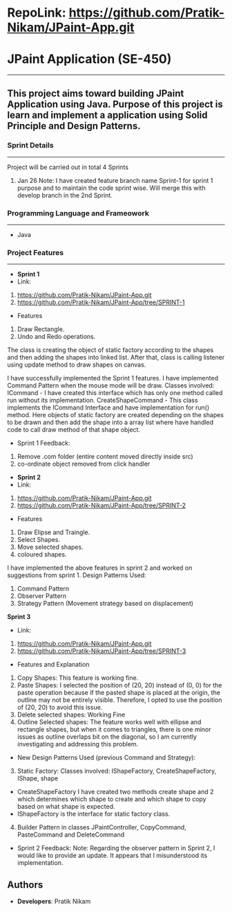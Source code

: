 # RepoLink: https://github.com/Pratik-Nikam/JPaint-App.git
# JPaint Application (SE-450)
---
This project aims toward building JPaint Application using Java. Purpose of this project is learn and implement a application using Solid Principle and Design Patterns.
---

### Sprint Details
---
Project will be carried out in total 4 Sprints
1. Jan 26
Note: I have created feature branch name Sprint-1 for sprint 1 purpose and to maintain the code sprint wise. Will merge this with develop branch in the 2nd Sprint.

### Programming Language and Frameowork
---
* Java


### Project Features
---
* **Sprint 1**
* Link: 
1. https://github.com/Pratik-Nikam/JPaint-App.git
2. https://github.com/Pratik-Nikam/JPaint-App/tree/SPRINT-1

* Features

1. Draw Rectangle. 
2. Undo and Redo operations.

The class is creating the object of static factory according to the shapes and then adding the 
shapes into linked list. After that, class is calling listener using update method to draw shapes on canvas.

I have successfully implemented the Sprint 1 features. I have implemented Command Pattern when the mouse mode will be draw. 
Classes involved:
ICommand - I have created this interface which has only one method called run without its implementation.
CreateShapeCommand - This  class implements the ICommand Interface and have implementation for run() method.
Here objects of static factory are created depending on the shapes to be drawn and then add the shape into a 
array list where have handled code to call draw method of that shape object.

* Sprint 1 Feedback:
1. Remove .com folder (entire content moved directly inside src)
2. co-ordinate object removed from click handler


* **Sprint 2**
* Link: 
1. https://github.com/Pratik-Nikam/JPaint-App.git
2. https://github.com/Pratik-Nikam/JPaint-App/tree/SPRINT-2

* Features

1. Draw Elipse and Traingle.
2. Select Shapes.
3. Move selected shapes.
4. coloured shapes.

I have implemented the above features in sprint 2  and worked on suggestions from sprint 1.
Design Patterns Used:
1. Command Pattern
2. Observer Pattern 
3. Strategy Pattern (Movement strategy based on displacement)


**Sprint 3**
* Link:
1. https://github.com/Pratik-Nikam/JPaint-App.git
2. https://github.com/Pratik-Nikam/JPaint-App/tree/SPRINT-3

* Features and Explanation

1. Copy Shapes: This feature is working fine.
2. Paste Shapes: I selected the position of (20, 20) instead of (0, 0) for the paste operation because if the pasted shape is placed at the origin, the outline may not be entirely visible. Therefore, I opted to use the position of (20, 20) to avoid this issue. 
3. Delete selected shapes: Working Fine
4. Outline Selected shapes: The feature works well with ellipse and rectangle shapes, but when it comes to triangles, there is one minor issues as outline overlaps bit on the diagonal, so I am currently investigating and addressing this problem.


* New Design Patterns Used (previous Command and Strategy):
3. Static Factory:
Classes involved: IShapeFactory, CreateShapeFactory, IShape, shape
* CreateShapeFactory I have created two methods create shape and 2 which 
determines  which shape to create and which shape to copy based on what shape is expected.
* IShapeFactory is the interface for static factory class.

4. Builder Pattern in classes JPaintController, CopyCommand, PasteCommand and DeleteCommand

* Sprint 2 Feedback:
Note: Regarding the observer pattern in Sprint 2, I would like to provide an update. It appears that I misunderstood its implementation.

## Authors

* **Developers**: Pratik Nikam